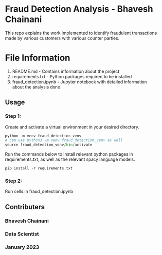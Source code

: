 # **Fraud Detection Analysis - Bhavesh Chainani**

This repo explains the work implemented to identify fraudulent transactions made by various customers with various counter parties.

# **File Information**
1. README.md - Contains information about the project
2. requirements.txt - Python packages required to be installed
3. fraud_detection.ipynb - Jupyter notebook with detailed information about the analysis done

## **Usage**

### Step 1:
Create and activate a virtual environment in your desired directory. 
```python
python -m venv fraud_detection_venv
# can use python3 -m venv fraud_detection_venv as well
source fraud_detection_venv/bin/activate
```

Run the commands below to install relevant python packages in requirements.txt, as well as the relevant spacy language models.

```python
pip install -r requirements.txt
```

### Step 2:
Run cells in fraud_detection.ipynb

## **Contributers**
### Bhavesh Chainani
### Data Scientist
### January 2023